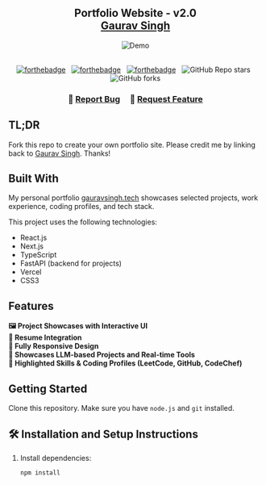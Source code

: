<h2 align="center">
  Portfolio Website - v2.0<br/>
  <a href="https://portfolio-axle-blazes-projects.vercel.app/" target="_blank">Gaurav Singh</a>
</h2>
<div align="center">
  <img alt="Demo" src="./Images/portfolio-demo.png" />
</div>

<br/>

<center>

[![forthebadge](https://forthebadge.com/images/badges/built-with-love.svg)](https://forthebadge.com) &nbsp;
[![forthebadge](https://forthebadge.com/images/badges/made-with-javascript.svg)](https://forthebadge.com) &nbsp;
[![forthebadge](https://forthebadge.com/images/badges/open-source.svg)](https://forthebadge.com) &nbsp;
![GitHub Repo stars](https://img.shields.io/github/stars/axel-blaze/portfolio?color=red&logo=github&style=for-the-badge) &nbsp;
![GitHub forks](https://img.shields.io/github/forks/axel-blaze/portfolio?color=red&logo=github&style=for-the-badge)

</center>

<h3 align="center">
    🔹
    <a href="https://github.com/axel-blaze/portfolio/issues">Report Bug</a> &nbsp; &nbsp;
    🔹
    <a href="https://github.com/axel-blaze/portfolio/issues">Request Feature</a>
</h3>

## TL;DR

Fork this repo to create your own portfolio site. Please credit me by linking back to [Gaurav Singh](https://github.com/axel-blaze). Thanks!

## Built With

My personal portfolio <a href="https://portfolio-axle-blazes-projects.vercel.app/" target="_blank">gauravsingh.tech</a> showcases selected projects, work experience, coding profiles, and tech stack.

This project uses the following technologies:

- React.js
- Next.js
- TypeScript
- FastAPI (backend for projects)
- Vercel
- CSS3

## Features

**🖼 Project Showcases with Interactive UI**  
**📄 Resume Integration**  
**📱 Fully Responsive Design**  
**🧠 Showcases LLM-based Projects and Real-time Tools**  
**🧰 Highlighted Skills & Coding Profiles (LeetCode, GitHub, CodeChef)**

## Getting Started

Clone this repository. Make sure you have `node.js` and `git` installed.

## 🛠 Installation and Setup Instructions

1. Install dependencies:  
   ```bash
   npm install
